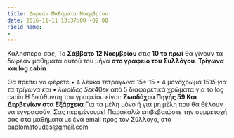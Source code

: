 ```yaml
---
title: Δωρεάν Μαθήματα Νοεμβρίου
date: 2016-11-11 13:37:00 +02:00
Field name:
- 
---
```


Καλησπέρα σας,
Το **Σάββατο 12 Νοεμβρίου** στις **10 το πρωί** θα γίνουν τα δωρεάν μαθήματα αυτού του μήνα **στο γραφείο του Συλλόγου**.
                 **Τρίγωνα και log cabin**

Θα πρέπει να φέρετε 
•	4 λευκά τετράγωνα 15*`15
•	4 μονόχρωμα 15*15 για τα τρίγωνα και
•	λωρίδες 5εκ*40εκ από 5 διαφορετικά χρώματα για το log cabin
Η διεύθυνση του γραφείου είναι: **Ζωοδόχου Πηγής 59 Και Δερβενίων στα Εξάρχεια**
Για τα μέλη μόνο ή για μη μέλη που θα θέλουν να εγγραφούν.
Σας περιμένουμε!
Παρακαλώ επιβεβαιώστε την συμμετοχή σας στα μαθήματα με ένα email προς τον Σύλλογο, στο paplomatoudes@gmail.com
